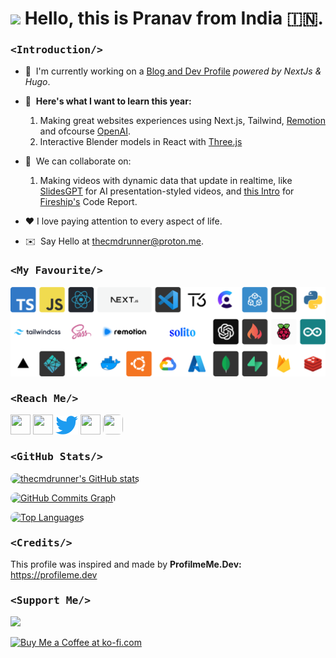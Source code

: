 <h1><img width=30 src="https://user-images.githubusercontent.com/38887390/209797658-c803febe-d7a8-4441-b9c0-90fc4a59781e.gif" />
Hello, this is Pranav from India 🇮🇳.</h1>

### <p style="font-family: 'SF Mono', 'Ubuntu Mono', 'Fira Code', 'Fira Mono',monospace;"><Introduction\/></p>

<!-- - 🧔🏻 I'm a beginner Full Stack Developer, and an avid reader. -->

  <!-- - 🖥️  See my portfolio at [here on netlify](https://) -->

- 🚀  I'm currently working on a [Blog and Dev Profile](http://localhost:3000) _powered by NextJs & Hugo_.

- 🧠  **Here's what I want to learn this year:**
  1.  Making great websites experiences using Next.js, Tailwind, [Remotion](https://remotion.dev) and ofcourse [OpenAI](https://openai.com).
  2.  Interactive Blender models in React with [Three.js](https://threejs.org)
- 🤝  We can collaborate on:

  1. Making videos with dynamic data that update in realtime, like [SlidesGPT](https://www.slidesgpt.pro) for AI presentation-styled videos, and [this Intro](https://fireship-remotion-intro.vercel.app/) for [Fireship's](https://www.youtube.com/@Fireship) Code Report.

- ❤️ I love paying attention to every aspect of life.

- ✉️  Say Hello at [thecmdrunner@proton.me](mailto:thecmdrunner@proton.me).

### <p style="font-family: 'SF Mono', 'Ubuntu Mono', 'Fira Code', 'Fira Mono',monospace"><My Favourite\/></p>

![fav](https://github.com/thecmdrunner/thecmdrunner/blob/master/assets/fav-tech.png?raw=true)

### <p style="font-family: 'SF Mono', 'Ubuntu Mono', 'Fira Code', 'Fira Mono',monospace"><Reach Me\/></p>

<p align="left">
<a href="mailto:thecmdrunner@proton.me" target="_blank" rel="noreferrer"><img src="https://iconmonstr.com/wp-content/g/gd/makefg.php?i=../releases/preview/2012/png/iconmonstr-email-1.png&r=120&g=133&b=255" width="32" height="32" /></a>
<a href="https://discord.com/users/thecmdrunner#2074" target="_blank" rel="noreferrer"><img src="https://raw.githubusercontent.com/danielcranney/readme-generator/main/public/icons/socials/discord.svg" width="32" height="32" /></a>
<a href="https://twitter.com/thecmdrunner" target="_blank" rel="noreferrer"><img src="https://github.com/thecmdrunner/thecmdrunner/blob/master/assets/2021%20Twitter%20logo%20-%20blue.png?raw=true" height="30" /></a>
<a href="https://universeodon.com/@thecmdrunner" target="_blank" rel="noreferrer"><img src="https://joinmastodon.org/logos/logo-purple.svg" width="32" height="32" /></a>
<a href="https://www.dev.to/thecmdrunner" target="_blank" rel="noreferrer"><img src="https://res.cloudinary.com/practicaldev/image/fetch/s--pcSkTMZL--/c_limit,f_auto,fl_progressive,q_80,w_190/https://practicaldev-herokuapp-com.freetls.fastly.net/assets/devlogo-pwa-512.png" width="32" height="32" style="border-radius: 7px" /></a>

### <p style="font-family: 'SF Mono', 'Ubuntu Mono', 'Fira Code', 'Fira Mono',monospace;"><GitHub Stats\/></p>

<a href="http://www.github.com/thecmdrunner"><img src="https://github-readme-stats.vercel.app/api?username=thecmdrunner&show_icons=true&hide=&count_private=true&title_color=facc15&text_color=ffffff&icon_color=10b981&bg_color=0f172a&hide_border=true&show_icons=true" style="border-radius: 10px" alt="thecmdrunner's GitHub stats" /></a>

<a href="http://www.github.com/thecmdrunner"><img src="https://github-readme-activity-graph.cyclic.app/graph?username=thecmdrunner&bg_color=0f172a&color=ffffff&line=10b981&point=ffffff&area_color=0f172a&area=true&hide_border=true&custom_title=GitHub%20Commits%20Graph" style="border-radius: 10px" alt="GitHub Commits Graph" /></a>

<a href="https://github.com/thecmdrunner" align="left"><img src="https://github-readme-stats.vercel.app/api/top-langs/?username=thecmdrunner&langs_count=10&title_color=facc15&text_color=ffffff&icon_color=10b981&bg_color=0f172a&hide_border=true&locale=en&custom_title=Top%20%Languages" alt="Top Languages" style="border-radius: 10px" /></a>

### <p style="font-family: 'SF Mono', 'Ubuntu Mono', 'Fira Code', 'Fira Mono',monospace;"><Credits\/></p>

This profile was inspired and made by <b>ProfilmeMe.Dev:</b> https://profileme.dev

### <p style="font-family: 'SF Mono', 'Ubuntu Mono', 'Fira Code', 'Fira Mono',monospace;"><Support Me\/></p>

<a href="https://www.buymeacoffee.com/thecmdrunner"><img src="https://cdn.buymeacoffee.com/buttons/v2/default-yellow.png" width="200" /></a>

<a href='https://ko-fi.com/thecmdrunner' target='_blank'><img width="200" style='border:0px;' src='https://az743702.vo.msecnd.net/cdn/kofi3.png?v=0' border='0' alt='Buy Me a Coffee at ko-fi.com' />
